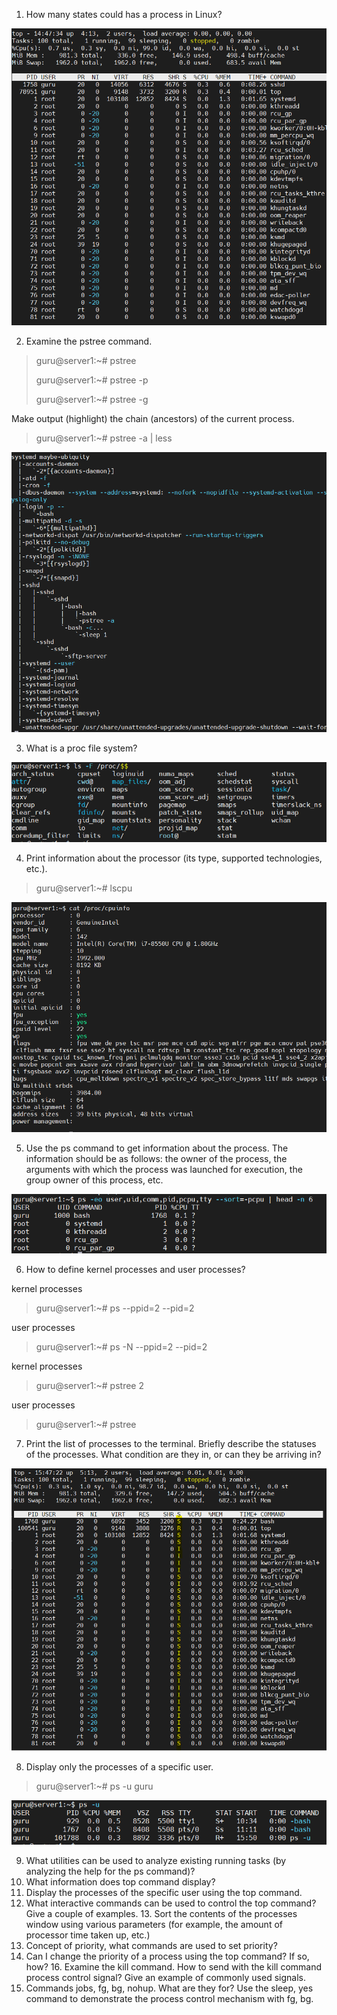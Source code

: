 1. How many states could has a process in Linux?
   
![img.png](img/top.png)

2. Examine the pstree command.
   
>guru@server1:~# pstree
>
>guru@server1:~# pstree -p
> 
>guru@server1:~# pstree -g



   Make output (highlight) the chain (ancestors) of the current process.

>guru@server1:~# pstree -a | less

![img.png](img/pstree_a.png)

3. What is a proc file system?

![img.png](img/proc.png)

4. Print information about the processor (its type, supported technologies, etc.).
 
>guru@server1:~# lscpu
  
![img.png](img/cpu.png)

5. Use the ps command to get information about the process.
   The information should be as follows: the owner of the process,
   the arguments with which the process was launched for execution,
   the group owner of this process, etc.    
   
![img.png](img/ps_cpu_user.png)

6. How to define kernel processes and user processes?
 
kernel processes
>guru@server1:~# ps --ppid=2 --pid=2

user processes
>guru@server1:~# ps -N --ppid=2 --pid=2

kernel processes
>guru@server1:~# pstree 2

user processes
>guru@server1:~# pstree

7. Print the list of processes to the terminal.
   Briefly describe the statuses of the processes.
   What condition are they in, or can they be arriving in?
   
![img.png](img/top_cpu.png)

8. Display only the processes of a specific user.

>guru@server1:~# ps -u guru
   
![img_1.png](img/ps_u.png)

9. What utilities can be used to analyze existing running tasks (by analyzing the help for the ps command)?
10. What information does top command display?
12. Display the processes of the specific user using the top command.
12. What interactive commands can be used to control the top command? Give a couple of examples. 13. Sort the contents of the processes window using various parameters (for example, the amount of processor time taken up, etc.)
14. Concept of priority, what commands are used to set priority?
15. Can I change the priority of a process using the top command? If so, how? 16. Examine the kill command. How to send with the kill command
process control signal? Give an example of commonly used signals.
17. Commands jobs, fg, bg, nohup. What are they for? Use the sleep, yes command to demonstrate the process control mechanism with fg, bg.